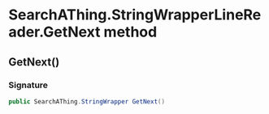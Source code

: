 # SearchAThing.StringWrapperLineReader.GetNext method
## GetNext()
### Signature
```csharp
public SearchAThing.StringWrapper GetNext()
```
